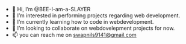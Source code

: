 - 👋 Hi, I’m @BEE-I-am-a-SLAYER
- 👀 I’m interested in performing projects regarding web development.
- 🌱 I’m currently learning how to code in webdevelopment.
- 💞️ I’m looking to collaborate on webdovelepment projects for now.
- 📫 you can reach me on swapnils9141@gmail.com

<!---
BEE-I-am-a-SLAYER/BEE-I-am-a-SLAYER is a ✨ special ✨ repository because its `README.md` (this file) appears on your GitHub profile.
You can click the Preview link to take a look at your changes.
--->
